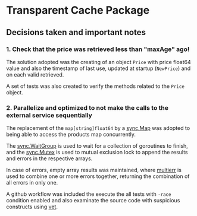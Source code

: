 # Transparent Cache Package

## Decisions taken and important notes

### 1. Check that the price was retrieved less than "maxAge" ago!

The solution adopted was the creating of an object `Price` with price float64 value
and also the timestamp of last use, updated at startup (`NewPrice`) and on each
valid retrieved.

A set of tests was also created to verify the methods related to the `Price` object.


###  2. Parallelize and optimized to not make the calls to the external service sequentially

The replacement of the `map[string]float64` by a [sync.Map](https://golang.org/pkg/sync/#Map) was adopted
to being able to access the products map concurrently.

The [sync.WaitGroup](https://golang.org/pkg/sync/#WaitGroup) is used to wait for a collection of goroutines to finish,
and the [sync.Mutex](https://golang.org/pkg/sync/#Mutex) is used to mutual exclusion lock to append the results and errors
in the respective arrays.

In case of errors, empty array results was maintained, where [multierr](https://pkg.go.dev/go.uber.org/multierr) is used to
combine one or more errors together, returning the combination of all errors in only one.

A github workflow was included the execute the all tests with `-race` condition enabled and also examinate the source code with
suspicious constructs using [vet](https://golang.org/pkg/cmd/vet/).
